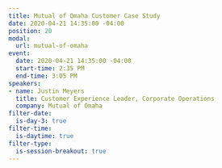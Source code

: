 ```yaml
---
title: Mutual of Omaha Customer Case Study
date: 2020-04-21 14:35:00 -04:00
position: 20
modal:
  url: mutual-of-omaha
event:
  date: 2020-04-21 14:35:00 -04:00
  start-time: 2:35 PM
  end-time: 3:05 PM
speakers:
- name: Justin Meyers
  title: Customer Experience Leader, Corporate Operations
  company: Mutual of Omaha
filter-date:
  is-day-3: true
filter-time:
  is-daytime: true
filter-type:
  is-session-breakout: true
---
```



